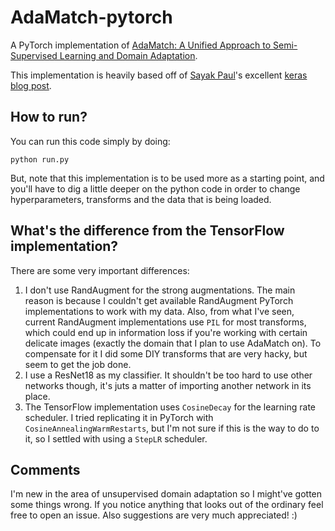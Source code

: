 # AdaMatch-pytorch
A PyTorch implementation of [AdaMatch: A Unified Approach to Semi-Supervised Learning and Domain Adaptation](https://arxiv.org/abs/2106.04732).

This implementation is heavily based off of [Sayak Paul](https://github.com/sayakpaul)'s excellent [keras blog post](https://keras.io/examples/vision/adamatch/).

## How to run?
You can run this code simply by doing:
```
python run.py
```

But, note that this implementation is to be used more as a starting point, and you'll have to dig a little deeper on the python code in order to change hyperparameters, transforms and the data that is being loaded.

## What's the difference from the TensorFlow implementation?
There are some very important differences:
1. I don't use RandAugment for the strong augmentations. The main reason is because I couldn't get available RandAugment PyTorch implementations to work with my data. Also, from what I've seen, current RandAugment implementations use `PIL` for most transforms, which could end up in information loss if you're working with certain delicate images (exactly the domain that I plan to use AdaMatch on). To compensate for it I did some DIY transforms that are very hacky, but seem to get the job done.
2. I use a ResNet18 as my classifier. It shouldn't be too hard to use other networks though, it's juts a matter of importing another network in its place.
3. The TensorFlow implementation uses `CosineDecay` for the learning rate scheduler. I tried replicating it in PyTorch with `CosineAnnealingWarmRestarts`, but I'm not sure if this is the way to do to it, so I settled with using a `StepLR` scheduler.

## Comments
I'm new in the area of unsupervised domain adaptation so I might've gotten some things wrong. If you notice anything that looks out of the ordinary feel free to open an issue. Also suggestions are very much appreciated! :)